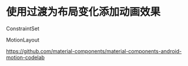 # 使用过渡为布局变化添加动画效果

ConstraintSet

MotionLayout

https://github.com/material-components/material-components-android-motion-codelab
